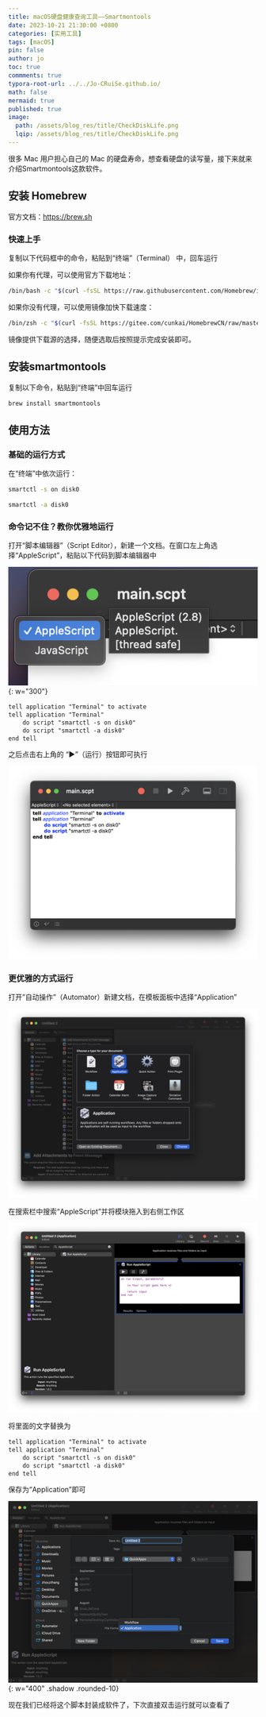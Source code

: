 ```yaml
---
title: macOS硬盘健康查询工具——Smartmontools
date: 2023-10-21 21:30:00 +0800
categories: [实用工具]
tags: [macOS]
pin: false
author: jo
toc: true
commments: true
typora-root-url: ../../Jo-CRuiSe.github.io/
math: false
mermaid: true
published: true
image:
  path: /assets/blog_res/title/CheckDiskLife.png
  lqip: /assets/blog_res/title/CheckDiskLife.png
---
```


很多 Mac 用户担心自己的 Mac 的硬盘寿命，想查看硬盘的读写量，接下来就来介绍Smartmontools这款软件。

## 安装 Homebrew

官方文档：https://brew.sh

### 快速上手

复制以下代码框中的命令，粘贴到“终端”（Terminal） 中，回车运行

如果你有代理，可以使用官方下载地址：

```bash
/bin/bash -c "$(curl -fsSL https://raw.githubusercontent.com/Homebrew/install/HEAD/install.sh)"
```

如果你没有代理，可以使用镜像加快下载速度：

```bash
/bin/zsh -c "$(curl -fsSL https://gitee.com/cunkai/HomebrewCN/raw/master/Homebrew.sh)" 
```

镜像提供下载源的选择，随便选取后按照提示完成安装即可。

## 安装smartmontools

复制以下命令，粘贴到“终端”中回车运行

```bash
brew install smartmontools
```

## 使用方法

### 基础的运行方式

在“终端”中依次运行：

```bash
smartctl -s on disk0
```

```bash
smartctl -a disk0
```

### 命令记不住？教你优雅地运行

打开“脚本编辑器”（Script Editor），新建一个文档。在窗口左上角选择“AppleScript”，粘贴以下代码到脚本编辑器中

![image-20231120201850804](/assets/blog_res/2023-11-20-CheckDiskLife.assets/ChooseAppleScript.png){: w="300"}

```shell
tell application "Terminal" to activate
tell application "Terminal"
	do script "smartctl -s on disk0"
	do script "smartctl -a disk0"
end tell
```

之后点击右上角的 “▶︎”（运行）按钮即可执行

![image-20231120202220479](/assets/blog_res/2023-11-20-CheckDiskLife.assets/ScriptEditorWindow.png)

### 更优雅的方式运行

打开”自动操作”（Automator）新建文档，在模板面板中选择“Application”

![image-20231120212317958](/assets/blog_res/2023-11-20-CheckDiskLife.assets/Automator-Application.png)

在搜索栏中搜索“AppleScript”并将模块拖入到右侧工作区

![image-20231120212532168](/assets/blog_res/2023-11-20-CheckDiskLife.assets/Automator-AppleScriptPanel.png)

将里面的文字替换为

```shell
tell application "Terminal" to activate
tell application "Terminal"
	do script "smartctl -s on disk0"
	do script "smartctl -a disk0"
end tell
```

保存为“Application”即可

![image-20231120212741939](/assets/blog_res/2023-11-20-CheckDiskLife.assets/Automator-SaveAsApplication.png){: w="400" .shadow .rounded-10}

现在我们已经将这个脚本封装成软件了，下次直接双击运行就可以查看了
